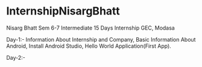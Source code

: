 # InternshipNisargBhatt
Nisarg Bhatt Sem 6-7 Intermediate 15 Days Internship GEC, Modasa

Day-1:-
  Information About Internship and Company,
  Basic Information About Android,
  Install Android Studio,
  Hello World Application(First App).

Day-2:-
